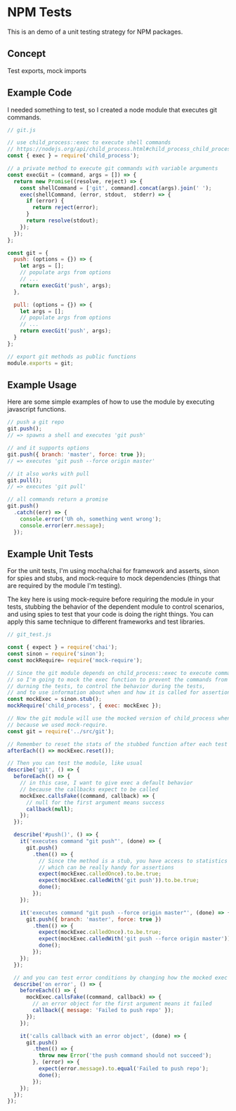 # NPM Tests

This is an demo of a unit testing strategy for NPM packages.

## Concept

Test exports, mock imports

## Example Code

I needed something to test, so I created a node module that executes git commands.

```javascript
// git.js

// use child_process::exec to execute shell commands
// https://nodejs.org/api/child_process.html#child_process_child_process_exec_command_options_callback
const { exec } = require('child_process');

// a private method to execute git commands with variable arguments
const execGit = (command, args = []) => {
  return new Promise((resolve, reject) => {
    const shellCommand = ['git', command].concat(args).join(' ');
    exec(shellCommand, (error, stdout,  stderr) => {
      if (error) {
        return reject(error);
      }
      return resolve(stdout);
    });
  });
};

const git = {
  push: (options = {}) => {
    let args = [];
    // populate args from options
    // ...
    return execGit('push', args);
  },

  pull: (options = {}) => {
    let args = [];
    // populate args from options
    // ...
    return execGit('push', args);
  }
};

// export git methods as public functions
module.exports = git;
```

## Example Usage

Here are some simple examples of how to use the module by executing javascript functions.

```javascript
// push a git repo
git.push();
// => spawns a shell and executes 'git push'

// and it supports options
git.push({ branch: 'master', force: true });
// => executes 'git push --force origin master'

// it also works with pull
git.pull();
// => executes 'git pull'

// all commands return a promise
git.push()
  .catch((err) => {
    console.error('Uh oh, something went wrong');
    console.error(err.message);
  });
```


## Example Unit Tests

For the unit tests, I'm using mocha/chai for framework and asserts, sinon for spies and stubs, and mock-require to mock dependencies (things that are required by the module I'm testing).

The key here is using mock-require before requiring the module in your tests, stubbing the behavior of the dependent module to control scenarios, and using spies to test that your code is doing the right things.  You can apply this same technique to different frameworks and test libraries.

```javascript
// git_test.js

const { expect } = require('chai');
const sinon = require('sinon');
const mockRequire= require('mock-require');

// Since the git module depends on child_process::exec to execute commands,
// so I'm going to mock the exec function to prevent the commands from running
// durning the tests, to control the behavior during the tests,
// and to use information about when and how it is called for assertions.
const mockExec = sinon.stub();
mockRequire('child_process', { exec: mockExec });

// Now the git module will use the mocked version of child_process when it loads
// because we used mock-require.
const git = require('../src/git');

// Remember to reset the stats of the stubbed function after each test
afterEach(() => mockExec.reset());

// Then you can test the module, like usual
describe('git', () => {
  beforeEach(() => {
    // in this case, I want to give exec a default behavior
    // because the callbacks expect to be called
    mockExec.callsFake((command, callback) => {
      // null for the first argument means success
      callback(null);
    });
  });

  describe('#push()', () => {
    it('executes command "git push"', (done) => {
      git.push()
        .then(() => {
          // Since the method is a stub, you have access to statistics about how it was called
          // which can be really handy for assertions
          expect(mockExec.calledOnce).to.be.true;
          expect(mockExec.calledWith('git push')).to.be.true;
          done();
        });
    });

    it('executes command "git push --force origin master"', (done) => {
      git.push({ branch: 'master', force: true })
        .then(() => {
          expect(mockExec.calledOnce).to.be.true;
          expect(mockExec.calledWith('git push --force origin master')).to.be.true;
          done();
        });
    });
  });

  // and you can test error conditions by changing how the mocked exec function calls the callback
  describe('on error', () => {
    beforeEach(() => {
      mockExec.callsFake((command, callback) => {
        // an error object for the first argument means it failed
        callback({ message: 'Failed to push repo' });
      });
    });

    it('calls callback with an error object', (done) => {
      git.push()
        .then(() => {
          throw new Error('the push command should not succeed');
        }, (error) => {
          expect(error.message).to.equal('Failed to push repo');
          done();
        });
    });
  });
});
```
